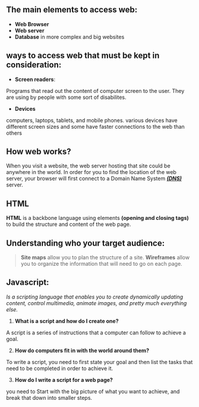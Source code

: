 ## The main elements to access web:
- **Web Browser**
- **Web server**
- **Database** in more complex and big websites

## ways to access web that must be kept in consideration:

- **Screen readers**:

Programs that read out the content of computer screen to the user. They are using by people with some sort of disabilites.

- **Devices**

computers, laptops, tablets, and mobile phones. various devices have different screen sizes and some have faster connections to the web than others

## How web works?

When you visit a website, the web server hosting that site could be anywhere in the world. In order for you to find the location of the web server, your browser will first connect to a Domain Name System [***(DNS)***](https://www.cloudflare.com/learning/dns/what-is-dns/) server.

## HTML

**HTML** is a backbone language using elements **(opening and closing tags)** to build the structure and content of the web page.

## Understanding who your target audience: 
> **Site maps** allow you to plan the structure of a site.
> **Wireframes** allow you to organize the information that will need to go on each page.

## Javascript:

*Is a scripting language that enables you to create dynamically updating content, control multimedia, animate images, and pretty much everything else.*

1. **What is a script and how do I create one?**

A script is a series of instructions that a computer can follow to achieve a goal.

2. **How do computers fit in with the world around them?**

To write a script, you need to first state your goal and then list the tasks that need to be completed in order to achieve it.

3. **How do I write a script for a web page?**

you need to Start with the big picture of what you want to achieve, and break that down into smaller steps.



